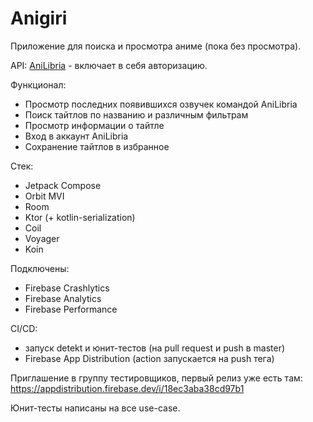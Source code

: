 # Anigiri
Приложение для поиска и просмотра аниме (пока без просмотра).

API: [AniLibria](https://anilibria.top/api/docs/v1#/) - включает в себя авторизацию.

Функционал:
- Просмотр последних появившихся озвучек командой AniLibria
- Поиск тайтлов по названию и различным фильтрам
- Просмотр информации о тайтле
- Вход в аккаунт AniLibria
- Сохранение тайтлов в избранное

Стек:
- Jetpack Compose
- Orbit MVI
- Room
- Ktor (+ kotlin-serialization)
- Coil
- Voyager
- Koin

Подключены:
- Firebase Crashlytics
- Firebase Analytics
- Firebase Performance

CI/CD:
- запуск detekt и юнит-тестов (на pull request и push в master)
- Firebase App Distribution (action запускается на push тега)

Приглашение в группу тестировщиков, первый релиз уже есть там: https://appdistribution.firebase.dev/i/18ec3aba38cd97b1

Юнит-тесты написаны на все use-case.
